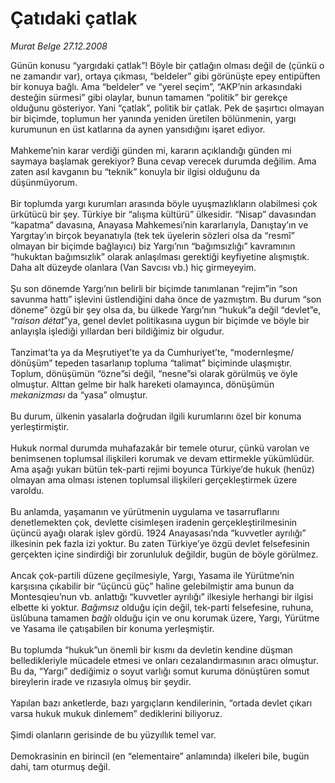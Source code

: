 # Çatıdaki çatlak

*Murat Belge 27.12.2008*

<div class="taraf_structure_2col_1zq">
<div class="margen_n">



 <p>Günün konusu “yargıdaki çatlak”! Böyle bir çatlağın olması değil de (çünkü o ne zamandır var), ortaya çıkması, “beldeler” gibi görünüşte epey entipüften bir konuya bağlı. Ama “beldeler” ve “yerel seçim”, “AKP’nin arkasındaki desteğin sürmesi” gibi olaylar, bunun tamamen “politik” bir gerekçe olduğunu gösteriyor. Yani “çatlak”, politik bir çatlak. Pek de şaşırtıcı olmayan bir biçimde, toplumun her yanında yeniden üretilen bölünmenin, yargı kurumunun en üst katlarına da aynen yansıdığını işaret ediyor. <br/><br/>Mahkeme’nin karar verdiği günden mi, kararın açıklandığı günden mi saymaya başlamak gerekiyor? Buna cevap verecek durumda değilim. Ama zaten asıl kavganın bu “teknik” konuyla bir ilgisi olduğunu da düşünmüyorum. <br/><br/>Bir toplumda yargı kurumları arasında böyle uyuşmazlıkların olabilmesi çok ürkütücü bir şey. Türkiye bir “alışma kültürü” ülkesidir. “Nisap” davasından “kapatma” davasına, Anayasa Mahkemesi’nin kararlarıyla, Danıştay’ın ve Yargıtay’ın birçok beyanatıyla (tek tek üyelerin sözleri olsa da “resmî” olmayan bir biçimde bağlayıcı) biz Yargı’nın “bağımsızlığı” kavramının “hukuktan bağımsızlık” olarak anlaşılması gerektiği keyfiyetine alışmıştık. Daha alt düzeyde olanlara (Van Savcısı vb.) hiç girmeyeyim. <br/><br/>Şu son dönemde Yargı’nın belirli bir biçimde tanımlanan “rejim”in “son savunma hattı” işlevini üstlendiğini daha önce de yazmıştım. Bu durum “son döneme” özgü bir şey olsa da, bu ülkede Yargı’nın “hukuk”a değil “devlet”e, “<i>raison détat</i>”ya, genel devlet politikasına uygun bir biçimde ve böyle bir anlayışla işlediği yıllardan beri bildiğimiz bir olgudur. <br/><br/>Tanzimat’ta ya da Meşrutiyet’te ya da Cumhuriyet’te, “modernleşme/ dönüşüm” tepeden tasarlanıp topluma “talimat” biçiminde ulaşmıştır. Toplum, dönüşümün “özne”si değil, “nesne”si olarak görülmüş ve öyle olmuştur. Alttan gelme bir halk hareketi olamayınca, dönüşümün <i>mekanizması</i> da “yasa” olmuştur. <br/><br/>Bu durum, ülkenin yasalarla doğrudan ilgili kurumlarını özel bir konuma yerleştirmiştir. <br/><br/>Hukuk normal durumda muhafazakâr bir temele oturur, çünkü varolan ve benimsenen toplumsal ilişkileri korumak ve devam ettirmekle yükümlüdür. Ama aşağı yukarı bütün tek-parti rejimi boyunca Türkiye’de hukuk (henüz) olmayan ama olması istenen toplumsal ilişkileri gerçekleştirmek üzere varoldu. <br/><br/>Bu anlamda, yaşamanın ve yürütmenin uygulama ve tasarruflarını denetlemekten çok, devlette cisimleşen iradenin gerçekleştirilmesinin üçüncü ayağı olarak işlev gördü. 1924 Anayasası’nda “kuvvetler ayrılığı” ilkesinin pek fazla izi yoktur. Bu zaten Türkiye’ye özgü devlet felsefesinin gerçekten içine sindirdiği bir zorunluluk değildir, bugün de böyle görülmez. <br/><br/>Ancak çok-partili düzene geçilmesiyle, Yargı, Yasama ile Yürütme’nin karşısına çıkabilir bir “üçüncü güç” haline gelebilmiştir ama bunun da Montesqieu’nun vb. anlattığı “kuvvetler ayrılığı” ilkesiyle herhangi bir ilgisi elbette ki yoktur. <i>Bağımsız</i> olduğu için değil, tek-parti felsefesine, ruhuna, üslûbuna tamamen <i>bağlı</i> olduğu için ve onu korumak üzere, Yargı, Yürütme ve Yasama ile çatışabilen bir konuma yerleşmiştir. <br/><br/>Bu toplumda “hukuk”un önemli bir kısmı da devletin kendine düşman belledikleriyle mücadele etmesi ve onları cezalandırmasının aracı olmuştur. Bu da, “Yargı” dediğimiz o soyut varlığı somut kuruma dönüştüren somut bireylerin irade ve rızasıyla olmuş bir şeydir. <br/><br/>Yapılan bazı anketlerde, bazı yargıçların kendilerinin, “ortada devlet çıkarı varsa hukuk mukuk dinlemem” dediklerini biliyoruz. <br/><br/>Şimdi olanların gerisinde de bu yüzyıllık temel var. <br/><br/>Demokrasinin en birincil (en “elementaire” anlamında) ilkeleri bile, bugün dahi, tam oturmuş değil.</p>

<br/>


<div id="taraf_not">
</div>

</div>


</div>
